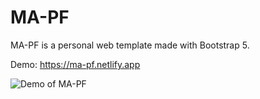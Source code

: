 # MA-PF
MA-PF is a personal web template made with Bootstrap 5.

Demo: https://ma-pf.netlify.app

![Demo of MA-PF](https://ik.imagekit.io/bcdeh9gg1p3/Screenshot_2021-01-05_MA-PF_John_Doe_VEk6Oq9aV.jpg)
